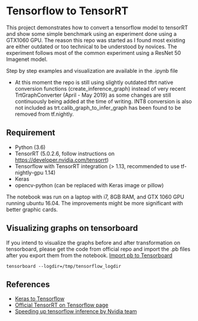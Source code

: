 # Tensorflow to TensorRT 

This project demonstrates how to convert a tensorflow model to tensorRT and show some simple benchmark using an experiment done using a GTX1060 GPU.
The reason this repo was started as I found most existing are either outdated or too technical to be understood by novices. The experiment follows most of the common experiment using a ResNet 50 Imagenet model. 

Step by step examples and visualization are available in the .ipynb file

* At this moment the repo is still using slightly outdated tftrt native conversion functions (create_inference_graph) instead of very recent TrtGraphConverter (April - May 2019) as some changes are still continuously being added at the time of writing. INT8 conversion is also not included as trt.calib_graph_to_infer_graph has been found to be removed from tf.nightly.

## Requirement ##
* Python (3.6)
* TensorRT (5.0.2.6, follow instructions on https://developer.nvidia.com/tensorrt)
* Tensorflow with TensorRT integration (> 1.13, recommended to use tf-nightly-gpu 1.14)
* Keras
* opencv-python (can be replaced with Keras image or pillow)

The notebook was run on a laptop with i7, 8GB RAM, and GTX 1060 GPU running ubuntu 16.04. The improvements might be more significant with better graphic cards.

## Visualizing graphs on tensorboard ##
If you intend to visualize the graphs before and after transformation on tensorboard, please get the code from official repo and import the .pb files after you export them from the notebook.
[Import pb to Tensorboard](https://github.com/rockchip-linux/tensorflow/blob/master/tensorflow/python/tools/import_pb_to_tensorboard.py)

```
tensorboard --logdir=/tmp/tensorflow_logdir
```

## References ##
* [Keras to Tensorflow](https://github.com/jeng1220/KerasToTensorRT/blob/master/README.md)
* [Official TensorRT on Tensorflow page](https://github.com/tensorflow/models/tree/master/research/tensorrt)
* [Speeding up tensorflow inference by Nvidia team](https://medium.com/tensorflow/speed-up-tensorflow-inference-on-gpus-with-tensorrt-13b49f3db3fa)



